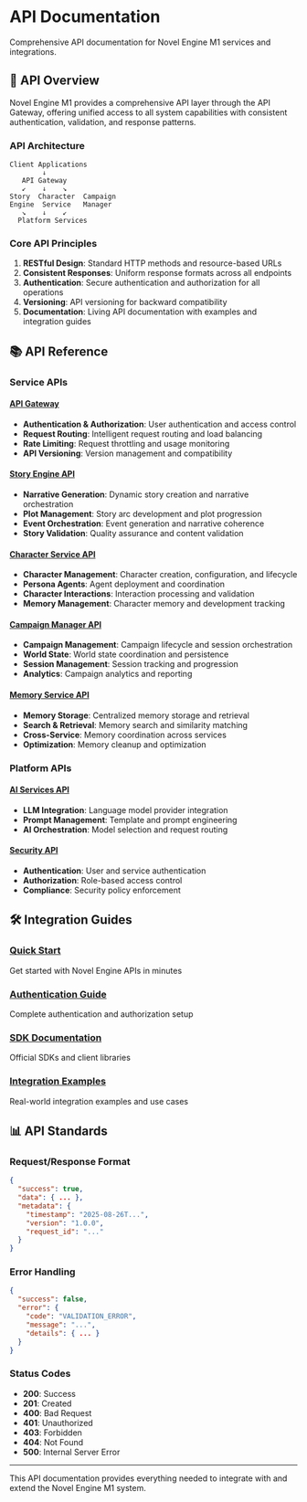 # API Documentation

Comprehensive API documentation for Novel Engine M1 services and integrations.

## 🔌 API Overview

Novel Engine M1 provides a comprehensive API layer through the API Gateway, offering unified access to all system capabilities with consistent authentication, validation, and response patterns.

### API Architecture

```
Client Applications
        ↓
   API Gateway
   ↙    ↓    ↘
Story  Character  Campaign
Engine  Service   Manager
   ↘    ↓    ↙
  Platform Services
```

### Core API Principles

1. **RESTful Design**: Standard HTTP methods and resource-based URLs
2. **Consistent Responses**: Uniform response formats across all endpoints
3. **Authentication**: Secure authentication and authorization for all operations
4. **Versioning**: API versioning for backward compatibility
5. **Documentation**: Living API documentation with examples and integration guides

## 📚 API Reference

### Service APIs

#### [API Gateway](./api-gateway/)
- **Authentication & Authorization**: User authentication and access control
- **Request Routing**: Intelligent request routing and load balancing
- **Rate Limiting**: Request throttling and usage monitoring
- **API Versioning**: Version management and compatibility

#### [Story Engine API](./story-engine/)
- **Narrative Generation**: Dynamic story creation and narrative orchestration
- **Plot Management**: Story arc development and plot progression
- **Event Orchestration**: Event generation and narrative coherence
- **Story Validation**: Quality assurance and content validation

#### [Character Service API](./character-service/)
- **Character Management**: Character creation, configuration, and lifecycle
- **Persona Agents**: Agent deployment and coordination
- **Character Interactions**: Interaction processing and validation
- **Memory Management**: Character memory and development tracking

#### [Campaign Manager API](./campaign-manager/)
- **Campaign Management**: Campaign lifecycle and session orchestration
- **World State**: World state coordination and persistence
- **Session Management**: Session tracking and progression
- **Analytics**: Campaign analytics and reporting

#### [Memory Service API](./memory-service/)
- **Memory Storage**: Centralized memory storage and retrieval
- **Search & Retrieval**: Memory search and similarity matching
- **Cross-Service**: Memory coordination across services
- **Optimization**: Memory cleanup and optimization

### Platform APIs

#### [AI Services API](./platform/ai-services/)
- **LLM Integration**: Language model provider integration
- **Prompt Management**: Template and prompt engineering
- **AI Orchestration**: Model selection and request routing

#### [Security API](./platform/security/)
- **Authentication**: User and service authentication
- **Authorization**: Role-based access control
- **Compliance**: Security policy enforcement

## 🛠️ Integration Guides

### [Quick Start](./quick-start.md)
Get started with Novel Engine APIs in minutes

### [Authentication Guide](./authentication.md)
Complete authentication and authorization setup

### [SDK Documentation](./sdks/)
Official SDKs and client libraries

### [Integration Examples](./examples/)
Real-world integration examples and use cases

## 📊 API Standards

### Request/Response Format
```json
{
  "success": true,
  "data": { ... },
  "metadata": {
    "timestamp": "2025-08-26T...",
    "version": "1.0.0",
    "request_id": "..."
  }
}
```

### Error Handling
```json
{
  "success": false,
  "error": {
    "code": "VALIDATION_ERROR",
    "message": "...",
    "details": { ... }
  }
}
```

### Status Codes
- **200**: Success
- **201**: Created
- **400**: Bad Request
- **401**: Unauthorized
- **403**: Forbidden
- **404**: Not Found
- **500**: Internal Server Error

---

This API documentation provides everything needed to integrate with and extend the Novel Engine M1 system.